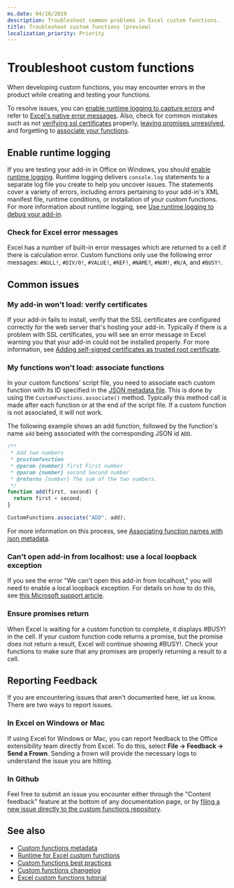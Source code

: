 ```yaml
---
ms.date: 04/18/2019
description: Troubleshoot common problems in Excel custom functions.
title: Troubleshoot custom functions (preview)
localization_priority: Priority
---
```

# Troubleshoot custom functions

When developing custom functions, you may encounter errors in the product while creating and testing your functions.

To resolve issues, you can [enable runtime logging to capture errors](#enable-runtime-logging) and refer to [Excel's native error messages](#check-for-excel-error-messages). Also, check for common mistakes such as not [verifying ssl certificates](#my-add-in-wont-load-verify-certificates) properly, [leaving promises unresolved](#ensure-promises-return), and forgetting to [associate your functions](#my-functions-wont-load-associate-functions).

## Enable runtime logging

If you are testing your add-in in Office on Windows, you should [enable runtime logging](/office/dev/add-ins/testing/troubleshoot-manifest#use-runtime-logging-to-debug-your-add-in). Runtime logging delivers `console.log` statements to a separate log file you create to help you uncover issues. The statements cover a variety of errors, including errors pertaining to your add-in's XML manifest file, runtime conditions, or installation of your custom functions.  For more information about runtime logging, see [Use runtime logging to debug your add-in](/office/dev/add-ins/testing/troubleshoot-manifest#use-runtime-logging-to-debug-your-add-in).  

### Check for Excel error messages

Excel has a number of built-in error messages which are returned to a cell if there is calculation error. Custom functions only use the following error messages: `#NULL!`, `#DIV/0!`, `#VALUE!`, `#REF!`, `#NAME?`, `#NUM!`, `#N/A`, and `#BUSY!`.

## Common issues

### My add-in won't load: verify certificates

If your add-in fails to install, verify that the SSL certificates are configured correctly for the web server that's hosting your add-in. Typically if there is a problem with SSL certificates, you will see an error message in Excel warning you that your add-in could not be installed properly. For more information, see [Adding self-signed certificates as trusted root certificate](https://github.com/OfficeDev/generator-office/blob/master/src/docs/ssl.md).

### My functions won't load: associate functions

In your custom functions' script file, you need to associate each custom function with its ID specified in the [JSON metadata file](custom-functions-json.md). This is done by using the `CustomFunctions.associate()` method. Typically this method call is made after each function or at the end of the script file. If a custom function is not associated, it will not work.

The following example shows an add function, followed by the function's name `add` being associated with the corresponding JSON id `ADD`.

```js
/**
 * Add two numbers
 * @customfunction 
 * @param {number} first First number
 * @param {number} second Second number
 * @returns {number} The sum of the two numbers.
 */
function add(first, second) {
  return first + second;
}

CustomFunctions.associate("ADD", add);
```

For more information on this process, see [Associating function names with json metadata](/office/dev/add-ins/excel/custom-functions-best-practices#associating-function-names-with-json-metadata).

### Can't open add-in from localhost: use a local loopback exception

If you see the error "We can't open this add-in from localhost," you will need to enable a local loopback exception. For details on how to do this, see [this Microsoft support article](https://support.microsoft.com/en-us/help/4490419/local-loopback-exemption-does-not-work).

### Ensure promises return

When Excel is waiting for a custom function to complete, it displays #BUSY! in the cell. If your custom function code returns a promise, but the promise does not return a result, Excel will continue showing #BUSY!. Check your functions to make sure that any promises are properly returning a result to a cell.

## Reporting Feedback

If you are encountering issues that aren't documented here, let us know. There are two ways to report issues.

### In Excel on Windows or Mac

If using Excel for Windows or Mac, you can report feedback to the Office extensibility team directly from Excel. To do this, select **File -> Feedback -> Send a Frown**. Sending a frown will provide the necessary logs to understand the issue you are hitting.

### In Github

Feel free to submit an issue you encounter either through the "Content feedback" feature at the bottom of any documentation page, or by [filing a new issue directly to the custom functions repository](https://github.com/OfficeDev/Excel-Custom-Functions/issues).

## See also

* [Custom functions metadata](custom-functions-json.md)
* [Runtime for Excel custom functions](custom-functions-runtime.md)
* [Custom functions best practices](custom-functions-best-practices.md)
* [Custom functions changelog](custom-functions-changelog.md)
* [Excel custom functions tutorial](../tutorials/excel-tutorial-create-custom-functions.md)

